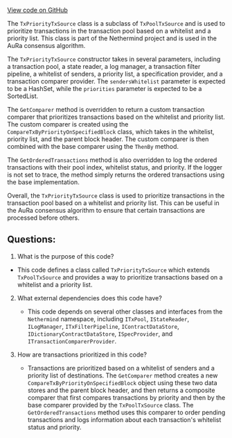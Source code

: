 [View code on GitHub](https://github.com/nethermindeth/nethermind/Nethermind.Consensus.AuRa/Transactions/TxPriorityTxSource.cs)

The `TxPriorityTxSource` class is a subclass of `TxPoolTxSource` and is used to prioritize transactions in the transaction pool based on a whitelist and a priority list. This class is part of the Nethermind project and is used in the AuRa consensus algorithm.

The `TxPriorityTxSource` constructor takes in several parameters, including a transaction pool, a state reader, a log manager, a transaction filter pipeline, a whitelist of senders, a priority list, a specification provider, and a transaction comparer provider. The `sendersWhitelist` parameter is expected to be a HashSet, while the `priorities` parameter is expected to be a SortedList.

The `GetComparer` method is overridden to return a custom transaction comparer that prioritizes transactions based on the whitelist and priority list. The custom comparer is created using the `CompareTxByPriorityOnSpecifiedBlock` class, which takes in the whitelist, priority list, and the parent block header. The custom comparer is then combined with the base comparer using the `ThenBy` method.

The `GetOrderedTransactions` method is also overridden to log the ordered transactions with their pool index, whitelist status, and priority. If the logger is not set to trace, the method simply returns the ordered transactions using the base implementation.

Overall, the `TxPriorityTxSource` class is used to prioritize transactions in the transaction pool based on a whitelist and priority list. This can be useful in the AuRa consensus algorithm to ensure that certain transactions are processed before others.
## Questions: 
 1. What is the purpose of this code?
   - This code defines a class called `TxPriorityTxSource` which extends `TxPoolTxSource` and provides a way to prioritize transactions based on a whitelist and a priority list.

2. What external dependencies does this code have?
   - This code depends on several other classes and interfaces from the `Nethermind` namespace, including `ITxPool`, `IStateReader`, `ILogManager`, `ITxFilterPipeline`, `IContractDataStore`, `IDictionaryContractDataStore`, `ISpecProvider`, and `ITransactionComparerProvider`.

3. How are transactions prioritized in this code?
   - Transactions are prioritized based on a whitelist of senders and a priority list of destinations. The `GetComparer` method creates a new `CompareTxByPriorityOnSpecifiedBlock` object using these two data stores and the parent block header, and then returns a composite comparer that first compares transactions by priority and then by the base comparer provided by the `TxPoolTxSource` class. The `GetOrderedTransactions` method uses this comparer to order pending transactions and logs information about each transaction's whitelist status and priority.